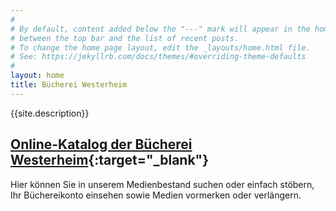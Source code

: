 ```yaml
---
#
# By default, content added below the "---" mark will appear in the home page
# between the top bar and the list of recent posts.
# To change the home page layout, edit the _layouts/home.html file.
# See: https://jekyllrb.com/docs/themes/#overriding-theme-defaults
#
layout: home
title: Bücherei Westerheim
---
```

{{site.description}}

## [Online-Katalog der Bücherei Westerheim](https://www.biblino.de/westerheim){:target="_blank"}

Hier können Sie in unserem Medienbestand suchen oder einfach stöbern, Ihr
Büchereikonto einsehen sowie Medien vormerken oder verlängern.
